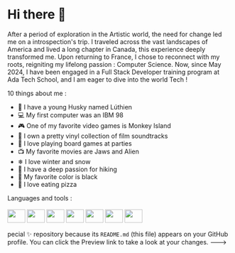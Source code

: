 # Hi there 👋

After a period of exploration in the Artistic world, the need for change led me on a introspection's trip.
I traveled across the vast landscapes of America and lived a long chapter in Canada, this experience deeply transformed me.
Upon returning to France, I chose to reconnect with my roots, reigniting my lifelong passion : Computer Science.
Now, since May 2024, I have been engaged in a Full Stack Developer training program at Ada Tech School, and I am eager to dive into the world Tech !

10 things about me :
- 🐺 I have a young Husky named Lúthien
- 💻 My first computer was an IBM 98
- 🎮 One of my favorite video games is Monkey Island
- 🎵 I own a pretty vinyl collection of film soundtracks
- 🎲 I love playing board games at parties
- 📺 My favorite movies are Jaws and Alien
- ❄ I love winter and snow
- 🌲 I have a deep passion for hiking
- 🖤 My favorite color is black
- 🍕 I love eating pizza

Languages and tools :
<br>
<br>
<img height="30" width="40" src="https://cdn.jsdelivr.net/gh/devicons/devicon@latest/icons/javascript/javascript-original.svg" />
<img height="30" width="40" src="https://cdn.jsdelivr.net/gh/devicons/devicon@latest/icons/html5/html5-original.svg" />
<img height="30" width="40" src="https://cdn.jsdelivr.net/gh/devicons/devicon@latest/icons/css3/css3-original.svg" />
<img height="30" width="40" src="https://cdn.jsdelivr.net/gh/devicons/devicon@latest/icons/react/react-original.svg" />
<img height="30" width="40" src="https://cdn.jsdelivr.net/gh/devicons/devicon@latest/icons/vscode/vscode-original.svg" />
<img height="30" width="40" src="https://cdn.jsdelivr.net/gh/devicons/devicon@latest/icons/git/git-original.svg" />
<img height="30" width="40" src="https://cdn.jsdelivr.net/gh/devicons/devicon@latest/icons/npm/npm-original-wordmark.svg" />






pecial ✨ repository because its `README.md` (this file) appears on your GitHub profile.
You can click the Preview link to take a look at your changes.
--->
